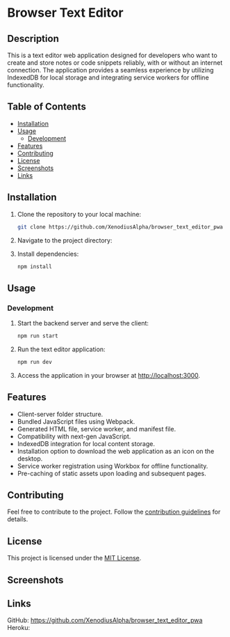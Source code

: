 # Browser Text Editor

## Description

This is a text editor web application designed for developers who want to create and store notes or code snippets reliably, with or without an internet connection. The application provides a seamless experience by utilizing IndexedDB for local storage and integrating service workers for offline functionality.

## Table of Contents

- [Installation](#installation)
- [Usage](#usage)
  - [Development](#development)
- [Features](#features)
- [Contributing](#contributing)
- [License](#license)
- [Screenshots](#screenshots)
- [Links](#links)


## Installation

1. Clone the repository to your local machine:

   ```bash
   git clone https://github.com/XenodiusAlpha/browser_text_editor_pwa
   ```

2. Navigate to the project directory:

3. Install dependencies:

   ```bash
   npm install
   ```

## Usage

### Development

1. Start the backend server and serve the client:

   ```bash
   npm run start
   ```

2. Run the text editor application:

   ```bash
   npm run dev
   ```

3. Access the application in your browser at [http://localhost:3000](http://localhost:3000).


## Features

- Client-server folder structure.
- Bundled JavaScript files using Webpack.
- Generated HTML file, service worker, and manifest file.
- Compatibility with next-gen JavaScript.
- IndexedDB integration for local content storage.
- Installation option to download the web application as an icon on the desktop.
- Service worker registration using Workbox for offline functionality.
- Pre-caching of static assets upon loading and subsequent pages.

## Contributing

Feel free to contribute to the project. Follow the [contribution guidelines](CONTRIBUTING.md) for details.

## License

This project is licensed under the [MIT License](LICENSE).

## Screenshots


## Links
GitHub: https://github.com/XenodiusAlpha/browser_text_editor_pwa
Heroku: 
